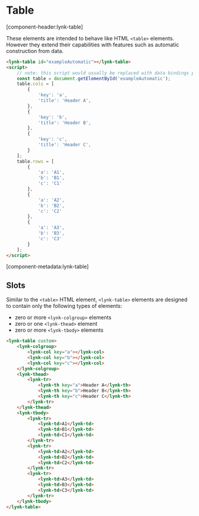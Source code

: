 # Table

[component-header:lynk-table]

These elements are intended to behave like HTML `<table>` elements. However they extend their capabilities with features such as automatic construction from data.

```html preview
<lynk-table id="exampleAutomatic"></lynk-table>
<script>
    // note: this script would usually be replaced with data bindings provided by your web framework
    const table = document.getElementById('exampleAutomatic');
    table.cols = [
        {
            'key': 'a',
            'title': 'Header A',
        },
        {
            'key': 'b',
            'title': 'Header B',
        },
        {
            'key': 'c',
            'title': 'Header C',
        }
    ];
    table.rows = [
        {
            'a': 'A1',
            'b': 'B1',
            'c': 'C1'
        },
        {
            'a': 'A2',
            'b': 'B2',
            'c': 'C2'
        },
        {
            'a': 'A3',
            'b': 'B3',
            'c': 'C3'
        }
    ];
</script>
```

[component-metadata:lynk-table]

## Slots

Similar to the `<table>` HTML element, `<lynk-table>` elements are designed to contain only the following types of elements:

- zero or more `<lynk-colgroup>` elements
- zero or one `<lynk-thead>` element
- zero or more `<lynk-tbody>` elements

```html preview
<lynk-table custom>
    <lynk-colgroup>
        <lynk-col key="a"></lynk-col>
        <lynk-col key="b"></lynk-col>
        <lynk-col key="c"></lynk-col>
    </lynk-colgroup>
    <lynk-thead>
        <lynk-tr>
            <lynk-th key="a">Header A</lynk-th>
            <lynk-th key="b">Header B</lynk-th>
            <lynk-th key="c">Header C</lynk-th>
        </lynk-tr>
    </lynk-thead>
    <lynk-tbody>
        <lynk-tr>
            <lynk-td>A1</lynk-td>
            <lynk-td>B1</lynk-td>
            <lynk-td>C1</lynk-td>
        </lynk-tr>
        <lynk-tr>
            <lynk-td>A2</lynk-td>
            <lynk-td>B2</lynk-td>
            <lynk-td>C2</lynk-td>
        </lynk-tr>
        <lynk-tr>
            <lynk-td>A3</lynk-td>
            <lynk-td>B3</lynk-td>
            <lynk-td>C3</lynk-td>
        </lynk-tr>
    </lynk-tbody>
</lynk-table>
````